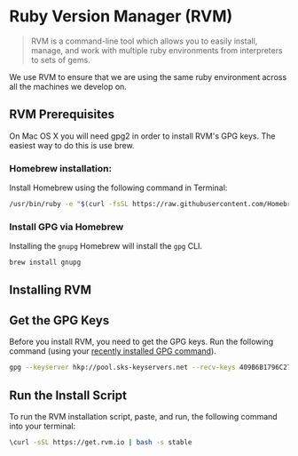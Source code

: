 # Ruby Version Manager (RVM)

>RVM is a command-line tool which allows you to easily install, manage, and work with multiple ruby environments from interpreters to sets of gems.

We use RVM to ensure that we are using the same ruby environment across all the machines we develop on.

## RVM Prerequisites

On Mac OS X you will need gpg2 in order to install RVM's GPG keys. The easiest way to do this is use brew.

### Homebrew installation:

Install Homebrew using the following command in Terminal:

```bash
/usr/bin/ruby -e "$(curl -fsSL https://raw.githubusercontent.com/Homebrew/install/master/install)"
```

### Install GPG via Homebrew

Installing the `gnupg` Homebrew will install the `gpg` CLI.

```bash
brew install gnupg
```

## Installing RVM

## Get the GPG Keys

Before you install RVM, you need to get the GPG keys. Run the following command (using your [recently installed GPG command](#rvm-prerequisites)).

```bash
gpg --keyserver hkp://pool.sks-keyservers.net --recv-keys 409B6B1796C275462A1703113804BB82D39DC0E3 7D2BAF1CF37B13E2069D6956105BD0E739499BDB
```

## Run the Install Script

To run the RVM installation script, paste, and run, the following command into your terminal:

```bash
\curl -sSL https://get.rvm.io | bash -s stable
```
